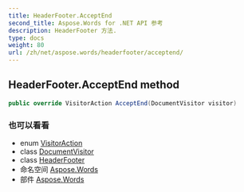 ```yaml
---
title: HeaderFooter.AcceptEnd
second_title: Aspose.Words for .NET API 参考
description: HeaderFooter 方法. 
type: docs
weight: 80
url: /zh/net/aspose.words/headerfooter/acceptend/
---
```

## HeaderFooter.AcceptEnd method

```csharp
public override VisitorAction AcceptEnd(DocumentVisitor visitor)
```

### 也可以看看

* enum [VisitorAction](../../visitoraction/)
* class [DocumentVisitor](../../documentvisitor/)
* class [HeaderFooter](../)
* 命名空间 [Aspose.Words](../../headerfooter/)
* 部件 [Aspose.Words](../../../)


